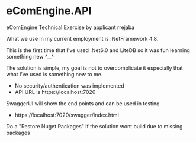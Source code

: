 # eComEngine.API

eComEngine Technical Exercise by applicant rrejaba

What we use in my current employment is .NetFramework 4.8.

This is the first time that I've used .Net6.0 and LiteDB so it was fun learning something new ^__^

The solution is simple, my goal is not to overcomplicate it especially that what I’ve used is something new to me.
-	No security/authentication was implemented
-	API URL is https://localhost:7020

SwaggerUI will show the end points and can be used in testing
-	https://localhost:7020/swagger/index.html

Do a "Restore Nuget Packages" if the solution wont build due to missing packages
